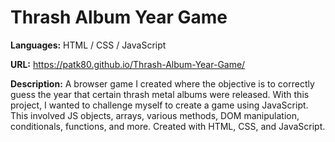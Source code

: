 # Thrash Album Year Game
**Languages:** HTML / CSS / JavaScript

**URL:** https://patk80.github.io/Thrash-Album-Year-Game/

**Description:** A browser game I created where the objective is to correctly guess the year that certain thrash metal albums were released. With this project, I wanted to challenge myself to create a game using JavaScript. This involved JS objects, arrays, various methods, DOM manipulation, conditionals, functions, and more. Created with HTML, CSS, and JavaScript.
